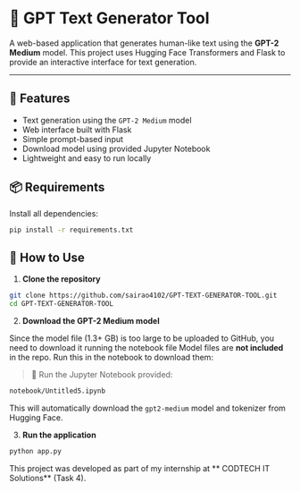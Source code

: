 
# 🧠 GPT Text Generator Tool

A web-based application that generates human-like text using the **GPT-2 Medium** model. This project uses Hugging Face Transformers and Flask to provide an interactive interface for text generation.

---

## 🚀 Features

- Text generation using the `GPT-2 Medium` model
- Web interface built with Flask
- Simple prompt-based input
- Download model using provided Jupyter Notebook
- Lightweight and easy to run locally



## 📦 Requirements

Install all dependencies:

```bash
pip install -r requirements.txt
```


## 🧰 How to Use

1. **Clone the repository**

```bash
git clone https://github.com/sairao4102/GPT-TEXT-GENERATOR-TOOL.git
cd GPT-TEXT-GENERATOR-TOOL
```

2. **Download the GPT-2 Medium model**

Since the model file (1.3+ GB) is too large to be uploaded to GitHub, you need to download it  running the notebook file
Model files are **not included** in the repo. Run this in the notebook to download them:

> 🧾 Run the Jupyter Notebook provided:

```bash
notebook/Untitled5.ipynb
```

This will automatically download the `gpt2-medium` model and tokenizer from Hugging Face.

3. **Run the application**

```bash
python app.py
```

This project was developed as part of my internship at ** CODTECH IT Solutions** (Task 4).



